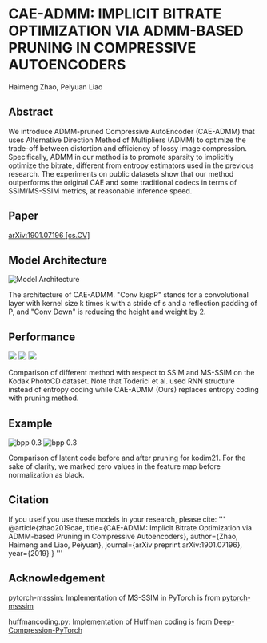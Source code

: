 # CAE-ADMM: IMPLICIT BITRATE OPTIMIZATION VIA ADMM-BASED PRUNING IN COMPRESSIVE AUTOENCODERS

Haimeng Zhao, Peiyuan Liao



## Abstract

We introduce ADMM-pruned Compressive AutoEncoder (CAE-ADMM) that uses Alternative Direction Method of Multipliers (ADMM) to optimize the trade-off between distortion and efficiency of lossy image compression. Specifically, ADMM in our method is to promote sparsity to implicitly optimize the bitrate, different from entropy estimators used in the previous research. The experiments on public datasets show that our method outperforms the original CAE and some traditional codecs in terms of SSIM/MS-SSIM metrics, at reasonable inference speed.

## Paper
[arXiv:1901.07196 [cs.CV]](https://arxiv.org/abs/1901.07196)

## Model Architecture
![Model Architecture](https://raw.github.com/JasonZHM/CAE-ADMM/master/experiments/fig/model_new.jpg)

The architecture of CAE-ADMM. "Conv k/spP" stands for a convolutional layer with kernel size k times k with a stride of s and a reflection padding of P, and "Conv Down" is reducing the height and weight by 2.

## Performance
![](https://raw.github.com/JasonZHM/CAE-ADMM/master/experiments/fig/legend-new.png)
![](https://raw.github.com/JasonZHM/CAE-ADMM/master/experiments/fig/ssim.jpg) 
![](https://raw.github.com/JasonZHM/CAE-ADMM/master/experiments/fig/msssim.jpg)

Comparison of different method with respect to SSIM and MS-SSIM on the Kodak PhotoCD dataset. Note that Toderici et al. used RNN structure instead of entropy coding while CAE-ADMM (Ours) replaces entropy coding with pruning method.

## Example
![bpp 0.3](https://raw.github.com/JasonZHM/CAE-ADMM/master/experiments/fig/compare_03-new.jpg)
![bpp 0.3](https://raw.github.com/JasonZHM/CAE-ADMM/master/experiments/fig/latent.jpg)

Comparison of latent code before and after pruning for kodim21. For the sake of clarity, we marked zero values in the feature map before normalization as black.

## Citation
If you useIf you use these models in your research, please cite:
'''
@article{zhao2019cae,
  title={CAE-ADMM: Implicit Bitrate Optimization via ADMM-based Pruning in Compressive Autoencoders},
  author={Zhao, Haimeng and Liao, Peiyuan},
  journal={arXiv preprint arXiv:1901.07196},
  year={2019}
}
'''

## Acknowledgement
pytorch-msssim: Implementation of MS-SSIM in PyTorch is from [pytorch-msssim]( https://github.com/jorge-pessoa/pytorch-msssim)

huffmancoding.py: Implementation of Huffman coding is from [Deep-Compression-PyTorch](https://github.com/mightydeveloper/Deep-Compression-PyTorch)
